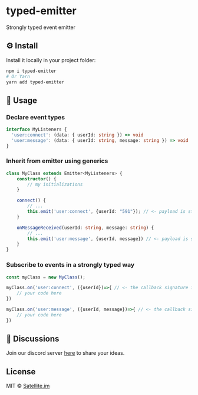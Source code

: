 # typed-emitter

Strongly typed event emitter

## ⚙️ Install

Install it locally in your project folder:

```bash
npm i typed-emitter
# Or Yarn
yarn add typed-emitter
```

## 📖 Usage

### Declare event types

```typescript
interface MyListeners {
  'user:connect': (data: { userId: string }) => void
  'user:message': (data: { userId: string, message: string }) => void
}
```

### Inherit from emitter using generics

```typescript
class MyClass extends Emitter<MyListeners> {
    constructor() {
        // my initializations
    }

    connect() {
        // ...
        this.emit('user:connect', {userId: "591"}); // <- payload is strongly typed
    }

    onMessageReceived(userId: string, message: string) {
        // ...
        this.emit('user:message', {userId, message}) // <- payload is strongly typed
    }
}
```

### Subscribe to events in a strongly typed way

```typescript
const myClass = new MyClass();

myClass.on('user:connect', ({userId})=>{ // <- the callback signature is strongly typed
    // your code here
})

myClass.on('user:message', ({userId, message})=>{ // <- the callback signature is strongly typed
    // your code here
})
```


## 💬 Discussions

Join our discord server [here](https://discord.gg/NwrjYHj8) to share your ideas.

## License

MIT &copy; [Satellite.im](https://satellite.im)
